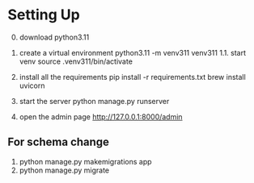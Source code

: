 # Setting Up

0. download python3.11

1. create a virtual environment
python3.11 -m venv311 venv311
1.1. start venv
source .venv311/bin/activate


2. install all the requirements
pip install -r requirements.txt
brew install uvicorn

3. start the server
python manage.py runserver

4. open the admin page 
http://127.0.0.1:8000/admin

## For schema change
1. python manage.py makemigrations app
2. python manage.py migrate
